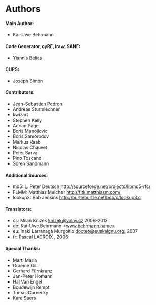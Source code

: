 # Authors

#### Main Author:
* Kai-Uwe Behrmann

#### Code Generator, oyRE, lraw, SANE:
* Yiannis Belias

#### CUPS:
* Joseph Simon

#### Contributors:
* Jean-Sebastien Pedron
* Andreas Sturmlechner
* kwizart
* Stephen Kelly
* Adrian Page
* Boris Manojlovic
* Boris Samorodov
* Markus Raab
* Nicolas Chauvet
* Peter Sarva
* Pino Toscano
* Soren Sandmann
 

#### Additional Sources:
* md5:           L. Peter Deutsch   http://sourceforge.net/projects/libmd5-rfc/
* FLMM:          Matthias Melcher   http://fltk.matthiasm.com/
* lookup3:       Bob Jenkins        http://burtleburtle.net/bob/c/lookup3.c

#### Translators:
* cs:            Milan Knizek <knizek@volny.cz> 2008-2012
* de:            Kai-Uwe Behrmann <www.behrmann.name>
* eu:            Inaki Larranaga Murgoitio <dooteo@euskalgnu.org>, 2007
* fr:            Pascal LACROIX <lacroixpascal at vfemail.net>, 2006

#### Special Thanks:
* Marti Maria
* Graeme Gill
* Gerhard Fürnkranz
* Jan-Peter Homann
* Hal Van Engel
* Boudewijn Rempt
* Tomas Carnecky
* Kare Saers
